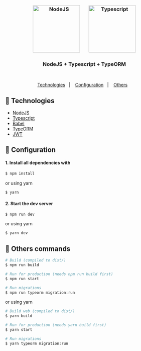 <h3 align="center">
  <img src="https://user-images.githubusercontent.com/58083563/115131968-a67b9e80-9fd2-11eb-8af7-0bb44bbe3719.png" alt="NodeJS" width="150" />&nbsp&nbsp&nbsp&nbsp
  &nbsp
  <img src="https://user-images.githubusercontent.com/58083563/89603440-87bbea00-d83f-11ea-88f1-40ded3561784.png" alt="Typescript" width="150" />
</h3>
<h3 align="center">NodeJS + Typescript + TypeORM</h3>
<br>
<p align="center">
  <a href="#rocket-Technologies">Technologies</a>&nbsp;&nbsp;&nbsp;|&nbsp;&nbsp;&nbsp;
  <a href="#wrench-Configuration">Configuration</a>&nbsp;&nbsp;&nbsp;|&nbsp;&nbsp;&nbsp;
  <a href="#gift-Others-commands">Others</a>&nbsp;&nbsp;&nbsp;
</p>

## :rocket: Technologies

- [NodeJS](https://nodejs.org/en/)
- [Typescript](https://www.typescriptlang.org/)
- [Babel](https://babeljs.io/)
- [TypeORM](https://typeorm.io/#/)
- [JWT](https://jwt.io/)

## :wrench: Configuration

#### 1. Install all dependencies with

```sh
$ npm install 
```

or using yarn

```sh
$ yarn
```

#### 2. Start the dev server 

```sh
$ npm run dev
```

or using yarn

```sh
$ yarn dev
```

## :gift: Others commands

```sh
# Build (compiled to dist/)
$ npm run build

# Run for production (needs npm run build first)
$ npm run start

# Run migrations
$ npm run typeorm migration:run
```

or using yarn

```sh
# Build web (compiled to dist/)
$ yarn build

# Run for production (needs yarn build first)
$ yarn start

# Run migrations
$ yarn typeorm migration:run
```
